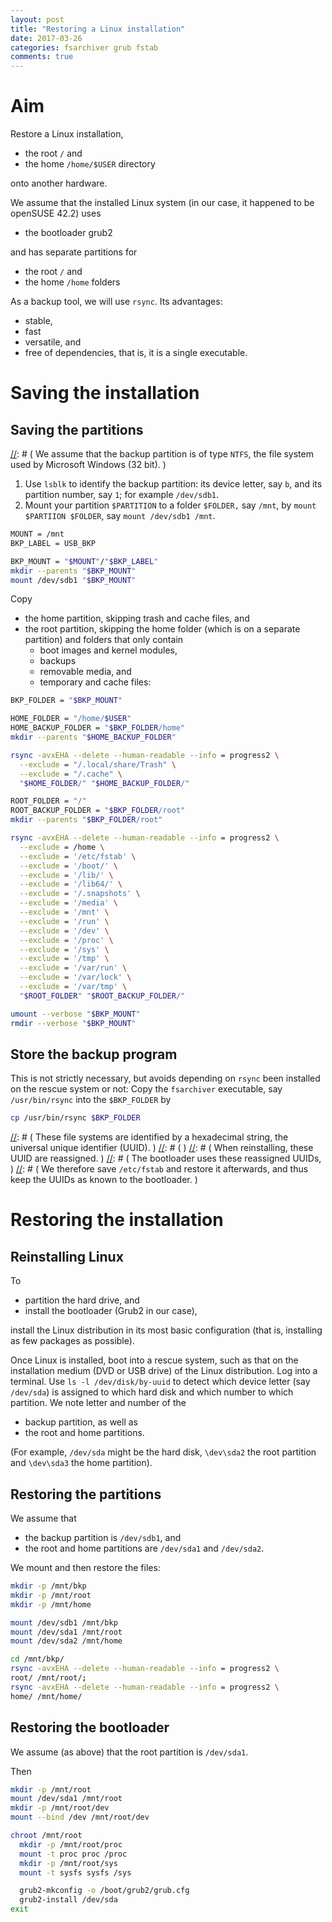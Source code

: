 ```yaml
---
layout: post
title: "Restoring a Linux installation"
date: 2017-03-26
categories: fsarchiver grub fstab
comments: true
---
```


# Aim

Restore a Linux installation,

- the root `/` and
- the home `/home/$USER` directory

onto another hardware.

We assume that the installed Linux system (in our case, it happened to be openSUSE 42.2) uses

- the bootloader grub2

and has separate partitions for

- the root `/` and
- the home `/home` folders


As a backup tool, we will use `rsync`.
Its advantages:

- stable,
- fast
- versatile, and
- free of dependencies, that is, it is a single executable.

# Saving the installation

## Saving the partitions

[//]: # ( We assume that the backup partition is of type `NTFS`, the file system used by Microsoft Windows (32 bit). )

1. Use `lsblk` to identify the backup partition: its device letter, say `b`, and its partition number, say `1`; for example `/dev/sdb1`.
0. Mount your partition `$PARTITION` to a folder `$FOLDER,` say `/mnt`, by `mount $PARTIION $FOLDER`, say `mount /dev/sdb1 /mnt`.

[//]: # ( To save our data, we choose `backup` as name of the folder in our backup partition: )

```sh
MOUNT = /mnt
BKP_LABEL = USB_BKP

BKP_MOUNT = "$MOUNT"/"$BKP_LABEL"
mkdir --parents "$BKP_MOUNT"
mount /dev/sdb1 "$BKP_MOUNT"
```

Copy

- the home partition, skipping trash and cache files, and
- the root partition, skipping the home folder (which is on a separate partition) and folders that only contain
  - boot images and kernel modules,
  - backups
  - removable media, and
  - temporary and cache files:

```sh
BKP_FOLDER = "$BKP_MOUNT"

HOME_FOLDER = "/home/$USER"
HOME_BACKUP_FOLDER = "$BKP_FOLDER/home"
mkdir --parents "$HOME_BACKUP_FOLDER"

rsync -avxEHA --delete --human-readable --info = progress2 \
  --exclude = "/.local/share/Trash" \
  --exclude = "/.cache" \
  "$HOME_FOLDER/" "$HOME_BACKUP_FOLDER/"

ROOT_FOLDER = "/"
ROOT_BACKUP_FOLDER = "$BKP_FOLDER/root"
mkdir --parents "$BKP_FOLDER/root"

rsync -avxEHA --delete --human-readable --info = progress2 \
  --exclude = /home \
  --exclude = '/etc/fstab' \
  --exclude = '/boot/' \
  --exclude = '/lib/' \
  --exclude = '/lib64/' \
  --exclude = '/.snapshots' \
  --exclude = '/media' \
  --exclude = '/mnt' \
  --exclude = '/run' \
  --exclude = '/dev' \
  --exclude = '/proc' \
  --exclude = '/sys' \
  --exclude = '/tmp' \
  --exclude = '/var/run' \
  --exclude = '/var/lock' \
  --exclude = '/var/tmp' \
  "$ROOT_FOLDER" "$ROOT_BACKUP_FOLDER/"

umount --verbose "$BKP_MOUNT"
rmdir --verbose "$BKP_MOUNT"
```

## Store the backup program

This is not strictly necessary, but avoids depending on `rsync` been installed on the rescue system or not:
Copy the `fsarchiver` executable, say `/usr/bin/rsync` into the `$BKP_FOLDER` by

```sh
cp /usr/bin/rsync $BKP_FOLDER
```

[//]: # ( ## Save the file-system table )
[//]: # (  )
[//]: # ( This is not strictly necessary, but avoids editing manually certain IDs in the file-system table file `/etc/fstab` after restoring the root partition: )
[//]: # ( Copy it into the `$BKP_FOLDER` by )
[//]: # ( ```sh )
[//]: # ( mkdir -p $BKP_FOLDER/etc )
[//]: # ( cp /etc/fstab $BKP_FOLDER/etc/fstab )
[//]: # ( ``` )
[//]: # (  )
[//]: # ( To explain: )
[//]: # ( The file `/etc/fstab` mounts file systems, partitions, to directories, for example the root partition `/dev/sda1` to `/` and the home partition `/dev/sda2` to `/home`. )
[//]: # ( These file systems are identified by a hexadecimal string, the universal unique identifier (UUID). )
[//]: # (  )
[//]: # ( When reinstalling, these UUID are reassigned. )
[//]: # ( The bootloader uses these reassigned UUIDs, )
[//]: # ( We therefore save `/etc/fstab` and restore it afterwards, and thus keep the UUIDs as known to the bootloader. )

# Restoring the installation

## Reinstalling Linux

To

- partition the hard drive, and
- install the bootloader (Grub2 in our case),

install the Linux distribution in its most basic configuration (that is, installing as few packages as possible).

Once Linux is installed, boot into a rescue system, such as that on the installation medium (DVD or USB drive) of the Linux distribution.
Log into a terminal.
Use `ls -l /dev/disk/by-uuid` to detect which device letter (say `/dev/sda`) is assigned to which hard disk and which number to which partition.
We note letter and number of the

- backup partition, as well as
- the root and home partitions.

(For example, `/dev/sda` might be the hard disk, `\dev\sda2` the root partition and `\dev\sda3` the home partition).

## Restoring the partitions

We assume that

- the backup partition is `/dev/sdb1`, and
- the root and home partitions are `/dev/sda1` and `/dev/sda2`.

We mount and then restore the files:

```sh
mkdir -p /mnt/bkp
mkdir -p /mnt/root
mkdir -p /mnt/home

mount /dev/sdb1 /mnt/bkp
mount /dev/sda1 /mnt/root
mount /dev/sda2 /mnt/home

cd /mnt/bkp/
rsync -avxEHA --delete --human-readable --info = progress2 \
root/ /mnt/root/;
rsync -avxEHA --delete --human-readable --info = progress2 \
home/ /mnt/home/
```

## Restoring the bootloader

We assume (as above) that the root partition is `/dev/sda1`.

Then

```sh
mkdir -p /mnt/root
mount /dev/sda1 /mnt/root
mkdir -p /mnt/root/dev
mount --bind /dev /mnt/root/dev

chroot /mnt/root
  mkdir -p /mnt/root/proc
  mount -t proc proc /proc
  mkdir -p /mnt/root/sys
  mount -t sysfs sysfs /sys

  grub2-mkconfig -o /boot/grub2/grub.cfg
  grub2-install /dev/sda
exit

```

[//]: # ( ## Restoring /etc/fstab )
[//]: # (  )
[//]: # ( Either )
[//]: # (  )
[//]: # ( - you saved `/etc/fstab` before restoring the partitions, then copy it to `/etc/fstab` by )
[//]: # (  )
[//]: # ( ```sh )
[//]: # ( mkdir -p /mnt/bkp; )
[//]: # ( mkdir -p /mnt/root )
[//]: # ( mount /dev/sdb1 /mnt/bkp; )
[//]: # ( mount /dev/sda1 /mnt/root )
[//]: # ( cp /mnt/bkp/etc/fstab /mnt/root/etc/fstab )
[//]: # ( ``` )
[//]: # ( or )
[//]: # (  )
[//]: # ( - otherwise, use `ls -l /dev/disk/by-uuid` to update the UUID entries in `/etc/fstab` accordingly, say by `vim /etc/fstab`. )
[//]: # (  )
